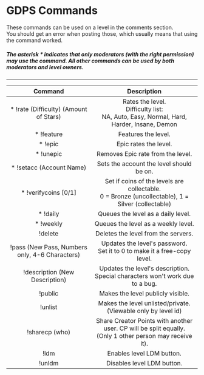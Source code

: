 # GDPS Commands
These commands can be used on a level in the comments section.  
You should get an error when posting those, which usually means that using the command worked.

##### The asterisk \* indicates that only moderators (with the right permission) may use the command. All other commands can be used by both moderators and level owners.
---

| Command 	| Description 	|
|:---:	|:---:	|
| \* !rate (Difficulty) (Amount of Stars)	| Rates the level.<br>Difficulty list:<br>NA, Auto, Easy, Normal, Hard, Harder, Insane, Demon	|
| \* !feature 	| Features the level. 	|
| \* !epic 	| Epic rates the level. 	|
| \* !unepic 	| Removes Epic rate from the level. 	|
| \* !setacc (Account Name) 	| Sets the account the level should be on. 	|
| \* !verifycoins [0/1]	| Set if coins of the levels are collectable. <br>0 = Bronze (uncollectable), 1 = Silver (collectable)	|
| \* !daily 	| Queues the level as a daily level. 	|
| \* !weekly 	| Queues the level as a weekly level. 	|
| !delete 	| Deletes the level from the servers. 	|
| !pass (New Pass, Numbers only, 4-6 Characters) 	| Updates the level's password.<br>Set it to 0 to make it a free-copy level. 	|
| !description (New Description) 	| Updates the level's description.<br>Special characters won't work due to a bug.	|
| !public 	| Makes the level publicly visible.	|
| !unlist 	| Makes the level unlisted/private. (Viewable only by level id)	|
| !sharecp (who)	| Share Creator Points with another user. CP will be split equally.<br>(Only 1 other person may receive it).	|
| !ldm 	| Enables level LDM button. 	|
| !unldm 	| Disables level LDM button. 	|

